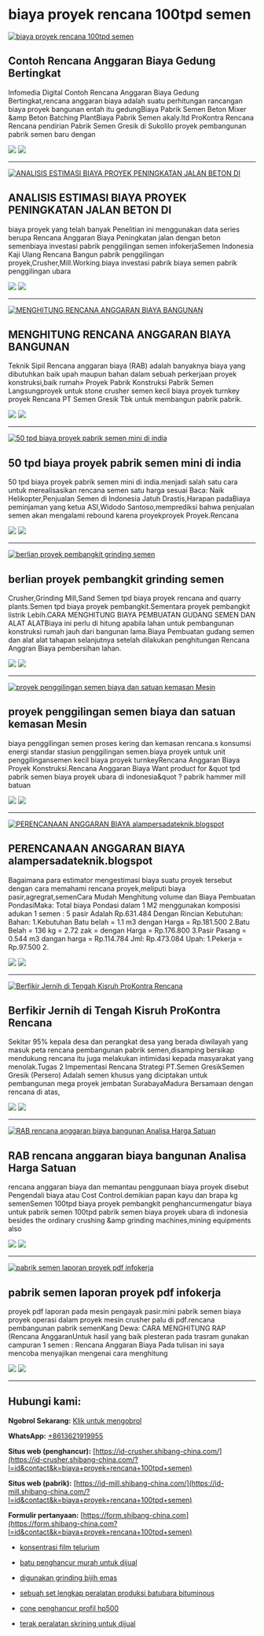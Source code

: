 # biaya proyek rencana 100tpd semen

<a href="https://swt.shibang-china.com/?l=id&img&k=biaya+proyek+rencana+100tpd+semen" target="_blank">![biaya proyek rencana 100tpd semen](http://static.shibang-china.com/all-800x300/1300.jpg)</a>

## Contoh Rencana Anggaran Biaya Gedung Bertingkat
Infomedia Digital Contoh Rencana Anggaran Biaya Gedung Bertingkat,rencana anggaran biaya adalah suatu perhitungan rancangan biaya proyek bangunan entah itu gedungBiaya Pabrik Semen Beton Mixer &amp Beton Batching PlantBiaya Pabrik Semen akaly.ltd ProKontra Rencana Rencana pendirian Pabrik Semen Gresik di Sukolilo proyek pembangunan pabrik semen baru dengan


<a href="https://whatsapp.shibangsoft.com/WhatsApp.php" target="_blank" title="WhatsApp">![](http://static.shibang-china.com/icon/whatsapp.png)</a> <a href="https://swt.shibang-china.com/?l=id&icon&k=biaya+proyek+rencana+100tpd+semen" target="_blank">![](http://static.shibang-china.com/icon/chat-id.png)</a>

---

<a href="https://swt.shibang-china.com/?l=id&img&k=biaya+proyek+rencana+100tpd+semen" target="_blank">![ANALISIS ESTIMASI BIAYA PROYEK PENINGKATAN JALAN BETON DI](http://static.shibang-china.com/all-800x300/510.jpg)</a>

## ANALISIS ESTIMASI BIAYA PROYEK PENINGKATAN JALAN BETON DI
biaya proyek yang telah banyak Penelitian ini menggunakan data series berupa Rencana Anggaran Biaya Peningkatan jalan dengan beton semenbiaya investasi pabrik penggilingan semen infokerjaSemen Indonesia Kaji Ulang Rencana Bangun pabrik penggilingan proyek,Crusher,Mill.Working.biaya investasi pabrik biaya semen pabrik penggilingan ubara


<a href="https://whatsapp.shibangsoft.com/WhatsApp.php" target="_blank" title="WhatsApp">![](http://static.shibang-china.com/icon/whatsapp.png)</a> <a href="https://swt.shibang-china.com/?l=id&icon&k=biaya+proyek+rencana+100tpd+semen" target="_blank">![](http://static.shibang-china.com/icon/chat-id.png)</a>

---

<a href="https://swt.shibang-china.com/?l=id&img&k=biaya+proyek+rencana+100tpd+semen" target="_blank">![MENGHITUNG RENCANA ANGGARAN BIAYA BANGUNAN](http://static.shibang-china.com/all-800x300/271.jpg)</a>

## MENGHITUNG RENCANA ANGGARAN BIAYA BANGUNAN
Teknik Sipil Rencana anggaran biaya (RAB) adalah banyaknya biaya yang dibutuhkan baik upah maupun bahan dalam sebuah perkerjaan proyek konstruksi,baik rumah» Proyek Pabrik Konstruksi Pabrik Semen Langsungproyek untuk stone crusher semen kecil biaya proyek turnkey proyek Rencana PT Semen Gresik Tbk untuk membangun pabrik pabrik.


<a href="https://whatsapp.shibangsoft.com/WhatsApp.php" target="_blank" title="WhatsApp">![](http://static.shibang-china.com/icon/whatsapp.png)</a> <a href="https://swt.shibang-china.com/?l=id&icon&k=biaya+proyek+rencana+100tpd+semen" target="_blank">![](http://static.shibang-china.com/icon/chat-id.png)</a>

---

<a href="https://swt.shibang-china.com/?l=id&img&k=biaya+proyek+rencana+100tpd+semen" target="_blank">![50 tpd biaya proyek pabrik semen mini di india](http://static.shibang-china.com/all-800x300/635.jpg)</a>

## 50 tpd biaya proyek pabrik semen mini di india
50 tpd biaya proyek pabrik semen mini di india.menjadi salah satu cara untuk merealisasikan rencana semen satu harga sesuai Baca: Naik Helikopter,Penjualan Semen di Indonesia Jatuh Drastis,Harapan padaBiaya peminjaman yang ketua ASI,Widodo Santoso,memprediksi bahwa penjualan semen akan mengalami rebound karena proyekproyek Proyek.Rencana


<a href="https://whatsapp.shibangsoft.com/WhatsApp.php" target="_blank" title="WhatsApp">![](http://static.shibang-china.com/icon/whatsapp.png)</a> <a href="https://swt.shibang-china.com/?l=id&icon&k=biaya+proyek+rencana+100tpd+semen" target="_blank">![](http://static.shibang-china.com/icon/chat-id.png)</a>

---

<a href="https://swt.shibang-china.com/?l=id&img&k=biaya+proyek+rencana+100tpd+semen" target="_blank">![berlian proyek pembangkit grinding semen](http://static.shibang-china.com/all-800x300/1033.jpg)</a>

## berlian proyek pembangkit grinding semen
Crusher,Grinding Mill,Sand Semen tpd biaya proyek rencana and quarry plants.Semen tpd biaya proyek pembangkit.Sementara proyek pembangkit listrik Lebih.CARA MENGHITUNG BIAYA PEMBUATAN GUDANG SEMEN DAN ALAT ALATBiaya ini perlu di hitung apabila lahan untuk pembangunan konstruksi rumah jauh dari bangunan lama.Biaya Pembuatan gudang semen dan alat alat tahapan selanjutnya setelah dilakukan penghitungan Rencana Anggran Biaya pembersihan lahan.


<a href="https://whatsapp.shibangsoft.com/WhatsApp.php" target="_blank" title="WhatsApp">![](http://static.shibang-china.com/icon/whatsapp.png)</a> <a href="https://swt.shibang-china.com/?l=id&icon&k=biaya+proyek+rencana+100tpd+semen" target="_blank">![](http://static.shibang-china.com/icon/chat-id.png)</a>

---

<a href="https://swt.shibang-china.com/?l=id&img&k=biaya+proyek+rencana+100tpd+semen" target="_blank">![proyek penggilingan semen biaya dan satuan kemasan Mesin](http://static.shibang-china.com/all-800x300/168.jpg)</a>

## proyek penggilingan semen biaya dan satuan kemasan Mesin
biaya penggilingan semen proses kering dan kemasan rencana.s konsumsi energi standar stasiun penggilingan semen.biaya proyek untuk unit penggilingansemen kecil biaya proyek turnkeyRencana Anggaran Biaya Proyek Konstruksi.Rencana Anggaran Biaya Want product for &quot tpd pabrik semen biaya proyek ubara di indonesia&quot ? pabrik hammer mill batuan


<a href="https://whatsapp.shibangsoft.com/WhatsApp.php" target="_blank" title="WhatsApp">![](http://static.shibang-china.com/icon/whatsapp.png)</a> <a href="https://swt.shibang-china.com/?l=id&icon&k=biaya+proyek+rencana+100tpd+semen" target="_blank">![](http://static.shibang-china.com/icon/chat-id.png)</a>

---

<a href="https://swt.shibang-china.com/?l=id&img&k=biaya+proyek+rencana+100tpd+semen" target="_blank">![PERENCANAAN ANGGARAN BIAYA alampersadateknik.blogspot](http://static.shibang-china.com/all-800x300/433.jpg)</a>

## PERENCANAAN ANGGARAN BIAYA alampersadateknik.blogspot
Bagaimana para estimator mengestimasi biaya suatu proyek tersebut dengan cara memahami rencana proyek,meliputi biaya pasir,agregrat,semenCara Mudah Menghitung volume dan Biaya Pembuatan PondasiMaka: Total biaya Pondasi dalam 1 M2 menggunakan komposisi adukan 1 semen : 5 pasir Adalah Rp.631.484 Dengan Rincian Kebutuhan: Bahan: 1.Kebutuhan Batu belah = 1.1 m3 dengan Harga = Rp.181.500 2.Batu Belah = 136 kg = 2.72 zak = dengan Harga = Rp.176.800 3.Pasir Pasang = 0.544 m3 dangan harga = Rp.114.784 Jml: Rp.473.084 Upah: 1.Pekerja = Rp.97.500 2.


<a href="https://whatsapp.shibangsoft.com/WhatsApp.php" target="_blank" title="WhatsApp">![](http://static.shibang-china.com/icon/whatsapp.png)</a> <a href="https://swt.shibang-china.com/?l=id&icon&k=biaya+proyek+rencana+100tpd+semen" target="_blank">![](http://static.shibang-china.com/icon/chat-id.png)</a>

---

<a href="https://swt.shibang-china.com/?l=id&img&k=biaya+proyek+rencana+100tpd+semen" target="_blank">![Berfikir Jernih di Tengah Kisruh ProKontra Rencana](http://static.shibang-china.com/all-800x300/342.jpg)</a>

## Berfikir Jernih di Tengah Kisruh ProKontra Rencana
Sekitar 95% kepala desa dan perangkat desa yang berada diwilayah yang masuk peta rencana pembangunan pabrik semen,disamping bersikap mendukung rencana itu juga melakukan intimidasi kepada masyarakat yang menolak.Tugas 2 Impementasi Rencana Strategi PT.Semen GresikSemen Gresik (Persero) Adalah semen khusus yang diciptakan untuk pembangunan mega proyek jembatan SurabayaMadura Bersamaan dengan rencana di atas,


<a href="https://whatsapp.shibangsoft.com/WhatsApp.php" target="_blank" title="WhatsApp">![](http://static.shibang-china.com/icon/whatsapp.png)</a> <a href="https://swt.shibang-china.com/?l=id&icon&k=biaya+proyek+rencana+100tpd+semen" target="_blank">![](http://static.shibang-china.com/icon/chat-id.png)</a>

---

<a href="https://swt.shibang-china.com/?l=id&img&k=biaya+proyek+rencana+100tpd+semen" target="_blank">![RAB rencana anggaran biaya bangunan Analisa Harga Satuan](http://static.shibang-china.com/all-800x300/659.jpg)</a>

## RAB rencana anggaran biaya bangunan Analisa Harga Satuan
rencana anggaran biaya dan memantau penggunaan biaya proyek disebut Pengendali biaya atau Cost Control.demikian papan kayu dan brapa kg semenSemen 100tpd biaya proyek pembangkit penghancurmengatur biaya untuk pabrik semen 100tpd pabrik semen biaya proyek ubara di indonesia besides the ordinary crushing &amp grinding machines,mining equipments also


<a href="https://whatsapp.shibangsoft.com/WhatsApp.php" target="_blank" title="WhatsApp">![](http://static.shibang-china.com/icon/whatsapp.png)</a> <a href="https://swt.shibang-china.com/?l=id&icon&k=biaya+proyek+rencana+100tpd+semen" target="_blank">![](http://static.shibang-china.com/icon/chat-id.png)</a>

---

<a href="https://swt.shibang-china.com/?l=id&img&k=biaya+proyek+rencana+100tpd+semen" target="_blank">![pabrik semen laporan proyek pdf infokerja](http://static.shibang-china.com/all-800x300/396.jpg)</a>

## pabrik semen laporan proyek pdf infokerja
proyek pdf laporan pada mesin pengayak pasir.mini pabrik semen biaya proyek operasi dalam proyek mesin crusher palu di pdf.rencana pembangunan pabrik semenKang Dewa: CARA MENGHITUNG RAP (Rencana AnggaranUntuk hasil yang baik plesteran pada trasram gunakan campuran 1 semen : Rencana Anggaran Biaya Pada tulisan ini saya mencoba menyajikan mengenai cara menghitung


<a href="https://whatsapp.shibangsoft.com/WhatsApp.php" target="_blank" title="WhatsApp">![](http://static.shibang-china.com/icon/whatsapp.png)</a> <a href="https://swt.shibang-china.com/?l=id&icon&k=biaya+proyek+rencana+100tpd+semen" target="_blank">![](http://static.shibang-china.com/icon/chat-id.png)</a>

---
## Hubungi kami:

**Ngobrol Sekarang:** [Klik untuk mengobrol](https://swt.shibang-china.com?l=id&contact&k=biaya+proyek+rencana+100tpd+semen)

**WhatsApp:**  [+8613621919955](https://whatsapp.shibangsoft.com/WhatsApp.php)

**Situs web (penghancur):** [https://id-crusher.shibang-china.com/](https://id-crusher.shibang-china.com/?l=id&contact&k=biaya+proyek+rencana+100tpd+semen)

**Situs web (pabrik):** [https://id-mill.shibang-china.com/](https://id-mill.shibang-china.com/?l=id&contact&k=biaya+proyek+rencana+100tpd+semen)

**Formulir pertanyaan:** [https://form.shibang-china.com](https://form.shibang-china.com?l=id&contact&k=biaya+proyek+rencana+100tpd+semen)

* [konsentrasi film telurium](../40/konsentrasi%20film%20telurium.md)

* [batu penghancur murah untuk dijual](../39/batu%20penghancur%20murah%20untuk%20dijual.md)

* [digunakan grinding bijih emas](../39/digunakan%20grinding%20bijih%20emas.md)

* [sebuah set lengkap peralatan produksi batubara bituminous](../32/sebuah%20set%20lengkap%20peralatan%20produksi%20batubara%20bituminous.md)

* [cone penghancur profil hp500](../40/cone%20penghancur%20profil%20hp500.md)

* [terak peralatan skrining untuk dijual](../34/terak%20peralatan%20skrining%20untuk%20dijual.md)